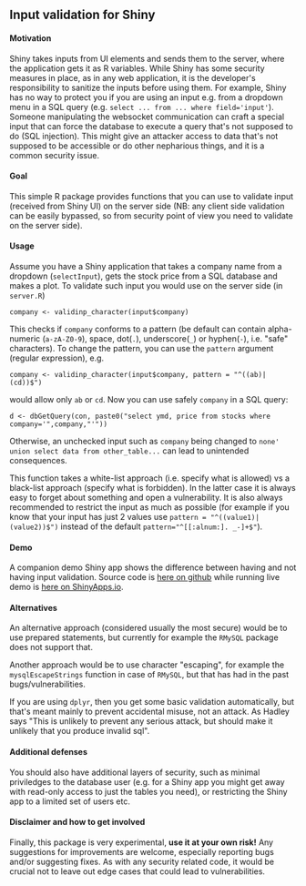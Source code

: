 
## Input validation for Shiny

#### Motivation

Shiny takes inputs from UI elements and sends them to the server, where the 
application gets it as R variables. While Shiny has some security measures in place,
as in any web application, it is the developer's responsibility to sanitize 
the inputs before using them. For example, Shiny has no way to protect you if
you are using an input e.g. from a dropdown menu in a SQL query 
(e.g. `select ... from ... where field='input'`). 
Someone manipulating the websocket communication can
craft a special input that can force the database to execute a query that's
not supposed to do (SQL injection). This might give an attacker access to data that's
not supposed to be accessible or do other nepharious things, and it is a common security issue.

#### Goal

This simple R package provides functions that you can use to validate input (received 
from Shiny UI) on the server side (NB: any client side validation can be easily 
bypassed, so from security point of view you need to validate on the server side).

#### Usage

Assume you have a Shiny application that takes a company name from a dropdown 
(`selectInput`), gets the stock price from a SQL database and makes a plot. To validate
such input you would use on the server side (in `server.R`)
```
company <- validinp_character(input$company)
```
This checks if `company` conforms to a pattern (be default can contain alpha-numeric (`a-zA-Z0-9`), 
space, dot(`.`), underscore(`_`) or hyphen(`-`), i.e. "safe" characters). To change the pattern,
you can use the `pattern` argument (regular expression), e.g. 
```
company <- validinp_character(input$company, pattern = "^((ab)|(cd))$")
```
would allow only `ab` or `cd`. 
Now you can use safely `company` in a SQL query:
```
d <- dbGetQuery(con, paste0("select ymd, price from stocks where company='",company,"'"))
```
Otherwise, an unchecked input such as `company` being changed to 
`none' union select data from other_table...` can lead to unintended consequences.

This function takes a white-list approach (i.e. specify what is allowed) vs a black-list approach (specify what is forbidden). In the latter case it is always easy to forget about something and 
open a vulnerability. It is also always recommended to restrict the input as much as possible (for
example if you know that your input has just 2 values use `pattern = "^((value1)|(value2))$")` instead
of the default `pattern="^[[:alnum:]. _-]+$"`).

#### Demo

A companion demo Shiny app shows the difference between having and not having
input validation. Source code is 
[here on github](https://github.com/szilard/shinyvalidinp-demo) 
while running live demo
is [here on ShinyApps.io](https://szilard.shinyapps.io/shinyvalidinp-demo/).


#### Alternatives

An alternative approach (considered usually the most secure) would be to use prepared statements, 
but currently for example the `RMySQL` package does not support that. 

Another approach would be to use character "escaping", for example the `mysqlEscapeStrings` function
in case of `RMySQL`, but that has had in the past bugs/vulnerabilities. 

If you are using `dplyr`, then you get some basic validation automatically, but that's meant mainly
to prevent accidental misuse, not an attack. As Hadley says "This is unlikely to prevent any serious
attack, but should make it unlikely that you produce invalid sql".

#### Additional defenses

You should also have additional layers of security, such as minimal priviledges to the database user (e.g. for 
a Shiny app you might get away with read-only access to just the tables you need), or restricting the Shiny
app to a limited set of users etc.

#### Disclaimer and how to get involved

Finally, this package is very experimental, **use it at your own risk!** 
Any suggestions for improvements are welcome, especially reporting bugs and/or suggesting fixes. 
As with any security related code, it would be crucial not to leave out edge cases that could
lead to vulnerabilities.





